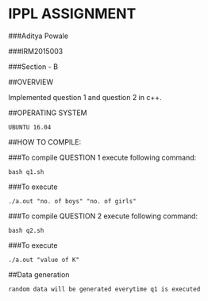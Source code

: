 # IPPL ASSIGNMENT

###Aditya Powale

###IRM2015003

###Section - B

##OVERVIEW

Implemented question 1 and question 2 in c++.

##OPERATING SYSTEM
```
UBUNTU 16.04
```

##HOW TO COMPILE:

###To compile QUESTION 1 execute following command:

```
bash q1.sh
```
###To execute 
```
./a.out "no. of boys" "no. of girls"
```

###To compile QUESTION 2 execute following command:

```
bash q2.sh
```
###To execute
```
./a.out "value of K"
```
##Data generation 
```
random data will be generated everytime q1 is executed
```
